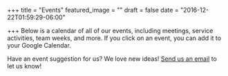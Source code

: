 +++
title = "Events"
featured_image = ""
draft = false
date = "2016-12-22T01:59:29-06:00"

+++
Below is a calendar of all of our events, including meetings, service activities,
team weeks, and more. If you click on an event, you can add it to your Google
Calendar.

Have an event suggestion for us? We love new ideas! [Send us an email](../contact)
to let us know!
